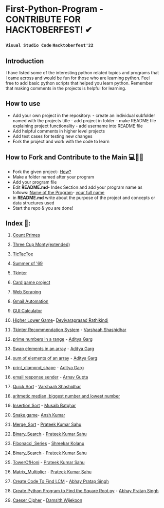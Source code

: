 # First-Python-Program - CONTRIBUTE FOR HACKTOBERFEST! ✔
### `Visual Studio Code` `Hacktoberfest'22`
## Introduction
I have listed some of the interesting python related topics and programs that I came across and would be fun for those who are learning python. Feel free to add basic python scripts that helped you learn python. Remember that making comments in the projects is helpful for learning.

## How to use
  - Add your own project in the repository: 
        - create an individual subfolder named with the projects title
        - add project in folder
        - make README file explaining project functionality
        - add username into README file
  - Add helpful comments in higher level projects 
  - Add test cases for testing new changes
  - Fork the project and work with the code to learn

## How to Fork and Contribute to the Main 💻👨‍💻
- Fork the given project- [How?](https://docs.github.com/en/pull-requests/collaborating-with-pull-requests/proposing-changes-to-your-work-with-pull-requests/creating-a-pull-request-from-a-fork) 
- Make a folder named after your program
- Add your program file
- Edit **README.md**- Index Section and add your program name as follows:
     [Name of the Program](url)- [your full name](github-url)
- in **README.md** write about the purpose of the project and concepts or data structures used 
- Start the repo & you are done!

## Index 📑:
1. [Count Primes](https://github.com/Aishanipach/Beginners-Python-Programs/tree/main/Count_primes)
2. [Three Cup Monty(extended)](https://github.com/Aishanipach/Beginners-Python-Programs/tree/main/Threecupsmonty)
3. [TicTacToe](https://github.com/Aishanipach/Beginners-Python-Programs/tree/main/TicTacToe)
4. [Summer of '69](https://github.com/Aishanipach/Beginners-Python-Programs/blob/main/Summerof'69.py)
5. [Tkinter](https://github.com/Aishanipach/Beginners-Python-Programs/tree/main/Tkinter)
6. [Card game project](https://github.com/Aishanipach/Beginners-Python-Programs/tree/main/Card_game_project)
7. [Web Scraping](https://github.com/Aishanipach/Beginners-Python-Programs/tree/main/Web%20scraping)
8. [Gmail Automation](https://github.com/Aishanipach/Beginners-Python-Programs/tree/main/Gmail%20automation)
9. [GUI Calculator](https://github.com/1-Rishabh-Jain-1/Beginners-Python-Projects/blob/main/gui_calculator.py)
10. [Higher Lower Game](https://github.com/TheTriangulam/Beginners-Python-Projects/tree/main/Num_guess_by_Comp)- [Devivaraprasad Rathikindi](https://github.com/TheTriangulam)
11. [Tkinter Recommendation System](https://github.com/varshaah2407/Beginners-Python-Projects/tree/main/Tkinter_recommendation_system) - [Varshaah Shashidhar](https://github.com/varshaah2407)
12. [prime numbers in a range](https://github.com/AG-444/Beginners-Python-Projects_AP/blob/main/prime_numbers_in_input_range.py) - [Aditya Garg](https://github.com/AG-444)
13. [Swap elements in an array](https://github.com/AG-444/Beginners-Python-Projects_AP/blob/main/swap_elements_in_array.py) - [Aditya Garg](https://github.com/AG-444)
14. [sum of elements of an array](https://github.com/AG-444/Beginners-Python-Projects_AP/blob/main/sum_of_elements_of_an_array.py) - [Aditya Garg](https://github.com/AG-444)
15. [print_diamond_shape](https://github.com/AG-444/Beginners-Python-Projects_AP/blob/main/diamond_symbol.py) - [Aditya Garg](https://github.com/AG-444)
16. [email response sender](https://github.com/arnavvgupta/email-response-sender) - [Arnav Gupta](https://github.com/arnavvgupta)
17. [Quick Sort](https://github.com/varshaah2407/Beginners-Python-Projects/blob/main/quick_sort.py) - [Varshaah Shashidhar](https://github.com/varshaah2407)
18. [aritmetic median, biggest number and lowest number](https://github.com/arnavvgupta/functionMaxMinMedian.py) 
19. [Insertion Sort](https://github.com/musaibbatghar/Beginners-Python-Projects/blob/main/Insertion_Sort.py) - [Musaib Batghar](https://github.com/musaibbatghar)
20. [Snake game](https://github.com/Aishanipach/Beginners-Python-Projects/compare/main...meanshkumar:Beginners-Python-Projects:main?expand=1)- [Ansh Kumar](https://github.com/meanshkumar)
21. [Merge_Sort](https://github.com/proPrateekSahu/Beginners-Python-Projects/blob/main/MergeSort.py) - [Prateek Kumar Sahu](https://github.com/proPrateekSahu)
22. [Binary_Search](https://github.com/proPrateekSahu/Beginners-Python-Projects/blob/main/BinarySearch) - [Prateek Kumar Sahu](https://github.com/proPrateekSahu)

23. [Fibonacci_Series](https://github.com/Skillz619/Beginners-Python-Projects/blob/main/fibonacci_series.py) - [Shreekar Kolanu](https://github.com/Skillz619)
24. [Binary_Search](https://github.com/proPrateekSahu/Beginners-Python-Projects/blob/main/BinarySearch) - [Prateek Kumar Sahu](https://github.com/proPrateekSahu)
25. [TowerOfHoni](https://github.com/proPrateekSahu/Beginners-Python-Projects/blob/main/towerOfHoni.py) - [Prateek Kumar Sahu](https://github.com/proPrateekSahu)
26. [Matrix_Multiplier](https://github.com/proPrateekSahu/Beginners-Python-Projects/blob/main/MatrixMultiplier.py) - [Prateek Kumar Sahu](https://github.com/proPrateekSahu)
27. [Create Code To Find LCM](https://github.com/abhaypratapsinghkanpur/Beginners-Python-Projects/blob/main/Code%20To%20Find%20LCM) - [Abhay Pratap Singh](https://github.com/abhaypratapsinghkanpur)
28. [Create Python Program to Find the Square Root.py](https://github.com/abhaypratapsinghkanpur/Beginners-Python-Projects/blob/main/Create%20Python%20Program%20to%20Find%20the%20Square%20Root.py) - [Abhay Pratap Singh](https://github.com/abhaypratapsinghkanpur)
29. [Caeser Cipher](https://github.com/Damsith-LK/Beginners-Python-Projects/blob/main/Caeser%20Cipher.py) - [Damsith Wijekoon](https://github.com/Damsith-LK)
